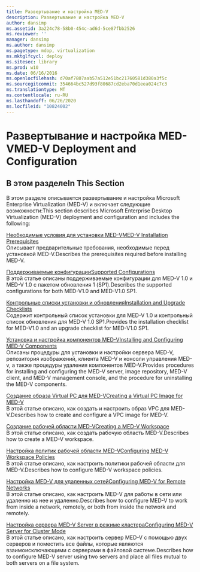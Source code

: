 ```yaml
---
title: Развертывание и настройка MED-V
description: Развертывание и настройка MED-V
author: dansimp
ms.assetid: 3a224c78-58b0-454c-ad6d-5ce87fbb2526
ms.reviewer: ''
manager: dansimp
ms.author: dansimp
ms.pagetype: mdop, virtualization
ms.mktglfcycl: deploy
ms.sitesec: library
ms.prod: w10
ms.date: 06/16/2016
ms.openlocfilehash: d70af7807aab57a512e51bc21760581d380a3f5c
ms.sourcegitcommit: 354664bc527d93f80687cd2eba70d1eea024c7c3
ms.translationtype: MT
ms.contentlocale: ru-RU
ms.lasthandoff: 06/26/2020
ms.locfileid: "10824002"
---
```

# <span data-ttu-id="f916f-103">Развертывание и настройка MED-V</span><span class="sxs-lookup"><span data-stu-id="f916f-103">MED-V Deployment and Configuration</span></span>


## <span data-ttu-id="f916f-104">В этом разделе</span><span class="sxs-lookup"><span data-stu-id="f916f-104">In This Section</span></span>


<span data-ttu-id="f916f-105">В этом разделе описывается развертывание и настройка Microsoft Enterprise Virtualization (MED-V) и включает следующие возможности:</span><span class="sxs-lookup"><span data-stu-id="f916f-105">This section describes Microsoft Enterprise Desktop Virtualization (MED-V) deployment and configuration and includes the following:</span></span>

<a href="" id="med-v-installation-prerequisites"></a>[<span data-ttu-id="f916f-106">Необходимые условия для установки MED-V</span><span class="sxs-lookup"><span data-stu-id="f916f-106">MED-V Installation Prerequisites</span></span>](med-v-installation-prerequisites.md)  
<span data-ttu-id="f916f-107">Описывает предварительные требования, необходимые перед установкой MED-V.</span><span class="sxs-lookup"><span data-stu-id="f916f-107">Describes the prerequisites required before installing MED-V.</span></span>

<a href="" id="supported-configurations"></a>[<span data-ttu-id="f916f-108">Поддерживаемые конфигурации</span><span class="sxs-lookup"><span data-stu-id="f916f-108">Supported Configurations</span></span>](supported-configurationsmedv-orientation.md)  
<span data-ttu-id="f916f-109">В этой статье описаны поддерживаемые конфигурации для MED-V 1.0 и MED-V 1.0 с пакетом обновления 1 (SP1).</span><span class="sxs-lookup"><span data-stu-id="f916f-109">Describes the supported configurations for both MED-V1.0 and MED-V1.0 SP1.</span></span>

<a href="" id="installation-and-upgrade-checklists"></a>[<span data-ttu-id="f916f-110">Контрольные списки установки и обновления</span><span class="sxs-lookup"><span data-stu-id="f916f-110">Installation and Upgrade Checklists</span></span>](installation-and-upgrade-checklists.md)  
<span data-ttu-id="f916f-111">Содержит контрольный список установки для MED-V 1.0 и контрольный список обновления для MED-V 1.0 SP1.</span><span class="sxs-lookup"><span data-stu-id="f916f-111">Provides the installation checklist for MED-V1.0 and an upgrade checklist for MED-V1.0 SP1.</span></span>

<a href="" id="installing-and-configuring-med-v-components"></a>[<span data-ttu-id="f916f-112">Установка и настройка компонентов MED-V</span><span class="sxs-lookup"><span data-stu-id="f916f-112">Installing and Configuring MED-V Components</span></span>](installing-and-configuring-med-v-components.md)  
<span data-ttu-id="f916f-113">Описаны процедуры для установки и настройки сервера MED-V, репозитория изображений, клиента MED-V и консоли управления MED-v, а также процедуры удаления компонентов MED-V.</span><span class="sxs-lookup"><span data-stu-id="f916f-113">Provides procedures for installing and configuring the MED-V server, image repository, MED-V client, and MED-V management console, and the procedure for uninstalling the MED-V components.</span></span>

<a href="" id="creating-a-virtual-pc-image-for-med-v"></a>[<span data-ttu-id="f916f-114">Создание образа Virtual PC для MED-V</span><span class="sxs-lookup"><span data-stu-id="f916f-114">Creating a Virtual PC Image for MED-V</span></span>](creating-a-virtual-pc-image-for-med-v.md)  
<span data-ttu-id="f916f-115">В этой статье описано, как создать и настроить образ VPC для MED-V.</span><span class="sxs-lookup"><span data-stu-id="f916f-115">Describes how to create and configure a VPC image for MED-V.</span></span>

<a href="" id="creating-a-med-v-workspace"></a>[<span data-ttu-id="f916f-116">Создание рабочей области MED-V</span><span class="sxs-lookup"><span data-stu-id="f916f-116">Creating a MED-V Workspace</span></span>](creating-a-med-v-workspacemedv-10-sp1.md)  
<span data-ttu-id="f916f-117">В этой статье описано, как создать рабочую область MED-V.</span><span class="sxs-lookup"><span data-stu-id="f916f-117">Describes how to create a MED-V workspace.</span></span>

<a href="" id="configuring-med-v-workspace-policies"></a>[<span data-ttu-id="f916f-118">Настройка политик рабочей области MED-V</span><span class="sxs-lookup"><span data-stu-id="f916f-118">Configuring MED-V Workspace Policies</span></span>](configuring-med-v-workspace-policies.md)  
<span data-ttu-id="f916f-119">В этой статье описано, как настроить политики рабочей области для MED-V.</span><span class="sxs-lookup"><span data-stu-id="f916f-119">Describes how to configure MED-V workspace policies.</span></span>

<a href="" id="configuring-med-v-for-remote-networks"></a>[<span data-ttu-id="f916f-120">Настройка MED-V для удаленных сетей</span><span class="sxs-lookup"><span data-stu-id="f916f-120">Configuring MED-V for Remote Networks</span></span>](configuring-med-v-for-remote-networks.md)  
<span data-ttu-id="f916f-121">В этой статье описано, как настроить MED-V для работы в сети или удаленно из нее и удаленно.</span><span class="sxs-lookup"><span data-stu-id="f916f-121">Describes how to configure MED-V to work from inside a network, remotely, or both from inside the network and remotely.</span></span>

<a href="" id="configuring-med-v-server-for-cluster-mode"></a>[<span data-ttu-id="f916f-122">Настройка сервера MED-V Server в режиме кластера</span><span class="sxs-lookup"><span data-stu-id="f916f-122">Configuring MED-V Server for Cluster Mode</span></span>](configuring-med-v-server-for-cluster-mode.md)  
<span data-ttu-id="f916f-123">В этой статье описано, как настроить сервер MED-V с помощью двух серверов и поместить все файлы, которые являются взаимоисключающими с серверами в файловой системе.</span><span class="sxs-lookup"><span data-stu-id="f916f-123">Describes how to configure MED-V server using two servers and place all files mutual to both servers on a file system.</span></span>

 

 





